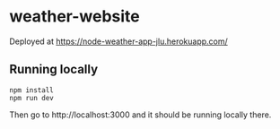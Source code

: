 # weather-website
Deployed at https://node-weather-app-jlu.herokuapp.com/

## Running locally
```
npm install
npm run dev
```
Then go to http://localhost:3000 and it should be running locally there.
